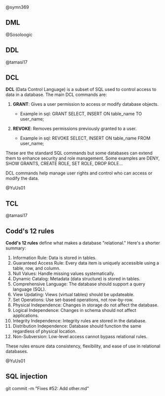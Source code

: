 


@symn369 
## DML

@Sosoloogic 
## DDL

@tamasi17 

## DCL 

**DCL** (Data Control Language) is a subset of SQL used to control access to data in a database. The main DCL commands are:

1. **GRANT**: Gives a user permission to access or modify database objects.
   - Example in sql:
     GRANT SELECT, INSERT ON table_name TO user_name;
     

2. **REVOKE**: Removes permissions previously granted to a user.
   - Example in sql:
     REVOKE SELECT, INSERT ON table_name FROM user_name;
     

These are the standard SQL commands but some databases can extend them to enhance security and role management. Some examples are DENY, SHOW GRANTS, CREATE ROLE, SET ROLE, DROP ROLE... 

DCL commands help manage user rights and control who can access or modify the data.

@YuUs01 
## TCL 

@tamasi17 

## Codd's 12 rules

**Codd's 12 rules** define what makes a database "relational." Here's a shorter summary:

1. Information Rule: Data is stored in tables.
2. Guaranteed Access Rule: Every data item is uniquely accessible using a table, row, and column.
3. Null Values: Handle missing values systematically.
4. Dynamic Catalog: Metadata (data structure) is stored in tables.
5. Comprehensive Language: The database should support a query language (SQL).
6. View Updating: Views (virtual tables) should be updateable.
7. Set Operations: Use set-based operations, not row-by-row.
8. Physical Independence: Changes in storage do not affect the database.
9. Logical Independence: Changes in schema should not affect applications.
10. Integrity Independence: Integrity rules are stored in the database.
11. Distribution Independence: Database should function the same regardless of physical location.
12. Non-Subversion: Low-level access cannot bypass relational rules.

These rules ensure data consistency, flexibility, and ease of use in relational databases.

@YuUs01 

## SQL injection


git commit -m "Fixes #52: Add other.md"
